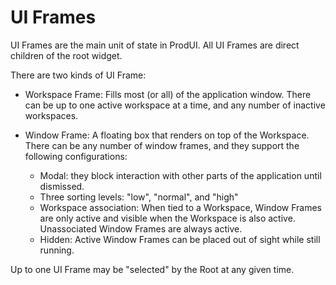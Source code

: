 # UI Frames

UI Frames are the main unit of state in ProdUI. All UI Frames are direct children of the root widget.

There are two kinds of UI Frame:

* Workspace Frame: Fills most (or all) of the application window. There can be up to one active workspace at a time, and any number of inactive workspaces.

* Window Frame: A floating box that renders on top of the Workspace. There can be any number of window frames, and they support the following configurations:
  * Modal: they block interaction with other parts of the application until dismissed.
  * Three sorting levels: "low", "normal", and "high"
  * Workspace association: When tied to a Workspace, Window Frames are only active and visible when the Workspace is also active. Unassociated Window Frames are always active.
  * Hidden: Active Window Frames can be placed out of sight while still running.

Up to one UI Frame may be "selected" by the Root at any given time.
